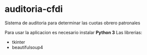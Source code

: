 # auditoria-cfdi
Sistema de auditoria para determinar las cuotas obrero patronales

Para usar la aplicacion es necesario instalar <strong>Python 3</strong>
Las librerias:
- tkinter
- beautifulsoup4
